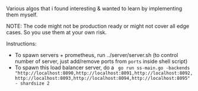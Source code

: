 Various algos that i found interesting & wanted to learn by implementing them myself.

NOTE: The code might not be production ready or might not cover all edge cases. So you use them at your own risk. 


Instructions:
- To spawn servers + prometheus, run  ../server/server.sh (to control number of server, just add/remove ports from `ports` inside shell script)
- To spawn this load balancer server, do a ` go run ss-main.go -backends "http://localhost:8090,http://localhost:8091,http://localhost:8092,http://localhost:8093,http://localhost:8094,http://localhost:8095" - shardsize 2`

